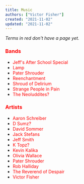 ```yaml
---
title: Music
authors: ["Victor Fisher"]
created: "2021-11-02"
updated: "2021-11-02"
---
```


*Terms in red don't have a page yet.*

### <span style="color: red">Bands</span>
* <span style="color: red">Jeff's After School Special</span>
* <span style="color: red">Lamp</span>
* <span style="color: red">Pater Shrouder</span>
* <span style="color: red">Reenchantment</span>
* <span style="color: red">Shroud of Delirium</span>
* <span style="color: red">Strange People in Pain</span>
* <span style="color: red">The Neoluddites?</span>

### <span style="color: red">Artists</span>
* <span style="color: red">Aaron Schreiber</span>
* <span style="color: red">D Sumz?</span>
* <span style="color: red">David Sommer</span>
* <span style="color: red">Jack Stefans</span>
* <span style="color: red">Jeff Smith</span>
* <span style="color: red">K Topz?</span>
* <span style="color: red">Kevin Kalika</span>
* <span style="color: red">Olivia Wallace</span>
* <span style="color: red">Pater Shrouder</span>
* <span style="color: red">Rob Halliday</span>
* <span style="color: red">The Reverend of Despair</span>
* <span style="color: red">Victor Fisher</span>
